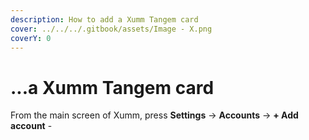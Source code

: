 ```yaml
---
description: How to add a Xumm Tangem card
cover: ../../../.gitbook/assets/Image - X.png
coverY: 0
---
```


# ...a Xumm Tangem card

From the main screen of Xumm, press **Settings** -> **Accounts** -> **+ Add account** -
